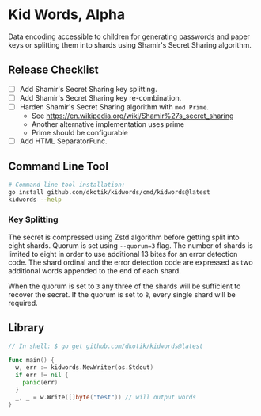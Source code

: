 # Kid Words, Alpha

Data encoding accessible to children for generating passwords and paper keys or splitting them into shards using Shamir's Secret Sharing algorithm.

## Release Checklist

- [ ] Add Shamir's Secret Sharing key splitting.
- [ ] Add Shamir's Secret Sharing key re-combination.
- [ ] Harden Shamir's Secret Sharing algorithm with `mod Prime`.
  - See https://en.wikipedia.org/wiki/Shamir%27s_secret_sharing
  - Another alternative implementation uses prime
  - Prime should be configurable
- [ ] Add HTML SeparatorFunc.

## Command Line Tool

```sh
# Command line tool installation:
go install github.com/dkotik/kidwords/cmd/kidwords@latest
kidwords --help
```

### Key Splitting

The secret is compressed using Zstd algorithm before getting split into eight shards. Quorum is set using `--quorum=3` flag. The number of shards is limited to eight in order to use additional 13 bites for an error detection code. The shard ordinal and the error detection code are expressed as two additional words appended to the end of each shard.

When the quorum is set to `3` any three of the shards will be sufficient to recover the secret. If the quorum is set to `8`, every single shard will be required.

## Library

```go
// In shell: $ go get github.com/dkotik/kidwords@latest

func main() {
  w, err := kidwords.NewWriter(os.Stdout)
  if err != nil {
    panic(err)
  }
  _, _ = w.Write([]byte("test")) // will output words  
}
```
